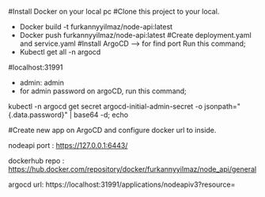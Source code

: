 #Install Docker on your local pc
#Clone this project to your local.
- Docker build -t furkannyyilmaz/node-api:latest
- Docker push furkannyyilmaz/node-api:latest
#Create deployment.yaml and service.yaml
#Install ArgoCD 
--> for find port Run this command; 
- Kubectl get all -n argocd


#localhost:31991
- admin: admin
- for admin password on argoCD, run this command;

kubectl -n argocd get secret argocd-initial-admin-secret -o jsonpath="{.data.password}" | base64 -d; echo

#Create new app on ArgoCD and configure docker url to inside.

nodeapi port : https://127.0.0.1:6443/

dockerhub repo : https://hub.docker.com/repository/docker/furkannyyilmaz/node_api/general

argocd url: https://localhost:31991/applications/nodeapiv3?resource=


